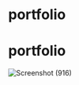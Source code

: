 ﻿# portfolio
# portfolio
![Screenshot (916)](https://user-images.githubusercontent.com/81636139/174104123-77ed49ba-9576-4b0e-8717-e77e18ae431b.png)
